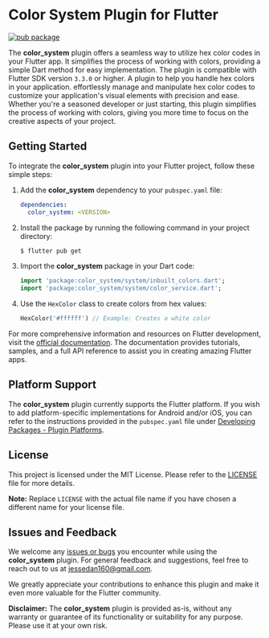# Color System Plugin for Flutter

[![pub package](https://img.shields.io/pub/v/color_system.svg)](https://pub.dev/packages/color_system)

The **color_system** plugin offers a seamless way to utilize hex color codes in your Flutter app. It simplifies the process of working with colors, providing a simple Dart method for easy implementation. The plugin is compatible with Flutter SDK version `3.3.0` or higher. A plugin to help you handle hex colors in your application. effortlessly manage and manipulate hex color codes to customize your application's visual elements with precision and ease. Whether you're a seasoned developer or just starting, this plugin simplifies the process of working with colors, giving you more time to focus on the creative aspects of your project.



## Getting Started

To integrate the **color_system** plugin into your Flutter project, follow these simple steps:

1. Add the **color_system** dependency to your `pubspec.yaml` file:

   ```yaml
   dependencies:
     color_system: <VERSION>
   ```

2. Install the package by running the following command in your project directory:

   ```bash
   $ flutter pub get
   ```

3. Import the **color_system** package in your Dart code:

   ```dart
   import 'package:color_system/system/inbuilt_colors.dart';
   import 'package:color_system/system/color_service.dart';
   ```

4. Use the `HexColor` class to create colors from hex values:

   ```dart
   HexColor('#ffffff') // Example: Creates a white color
   ```

For more comprehensive information and resources on Flutter development, visit the [official documentation](https://flutter.dev/docs). The documentation provides tutorials, samples, and a full API reference to assist you in creating amazing Flutter apps.

## Platform Support

The **color_system** plugin currently supports the Flutter platform. If you wish to add platform-specific implementations for Android and/or iOS, you can refer to the instructions provided in the `pubspec.yaml` file under [Developing Packages - Plugin Platforms](https://flutter.dev/docs/development/packages-and-plugins/developing-packages#plugin-platforms).

## License

This project is licensed under the MIT License. Please refer to the [LICENSE](LICENSE) file for more details.

**Note:** Replace `LICENSE` with the actual file name if you have chosen a different name for your license file.

## Issues and Feedback

We welcome any [issues or bugs](https://github.com/Jesse-Dan/color_system/issues) you encounter while using the **color_system** plugin. For general feedback and suggestions, feel free to reach out to us at jessedan160@gmail.com.

We greatly appreciate your contributions to enhance this plugin and make it even more valuable for the Flutter community.

**Disclaimer:** The **color_system** plugin is provided as-is, without any warranty or guarantee of its functionality or suitability for any purpose. Please use it at your own risk.